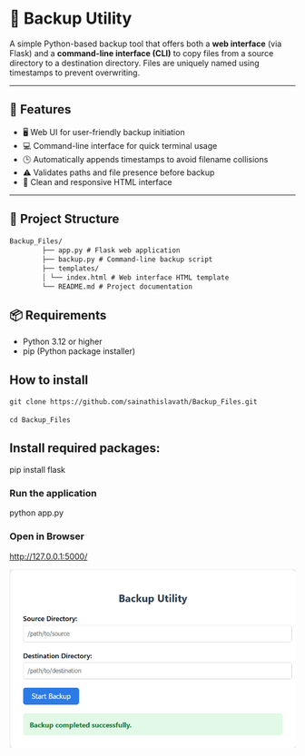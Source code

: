 # 📁 Backup Utility

A simple Python-based backup tool that offers both a **web interface** (via Flask) and a **command-line interface (CLI)** to copy files from a source directory to a destination directory. Files are uniquely named using timestamps to prevent overwriting.

---

## 🔧 Features

- 🖥️ Web UI for user-friendly backup initiation
- 💻 Command-line interface for quick terminal usage
- 🕒 Automatically appends timestamps to avoid filename collisions
- ⚠️ Validates paths and file presence before backup
- 📐 Clean and responsive HTML interface

---

## 📁 Project Structure
```
Backup_Files/ 
        ├── app.py # Flask web application 
        ├── backup.py # Command-line backup script 
        ├── templates/ 
        │ └── index.html # Web interface HTML template 
        └── README.md # Project documentation

```
## 📦 Requirements

- Python 3.12 or higher
- pip (Python package installer)

## How to install
```
git clone https://github.com/sainathislavath/Backup_Files.git

cd Backup_Files
```
## Install required packages:

pip install flask

### Run the application

python app.py

### Open in Browser

http://127.0.0.1:5000/

![alt Backup Files](image.png)